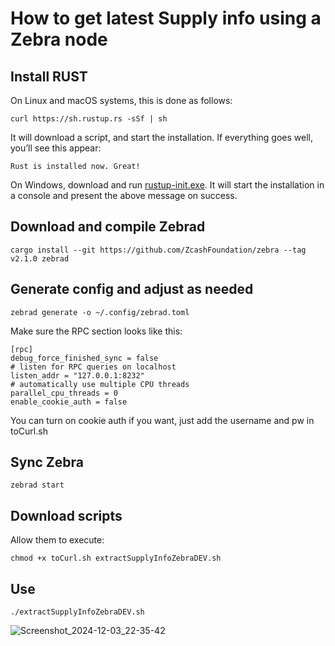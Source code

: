 # How to get latest Supply info using a Zebra node

## Install RUST

On Linux and macOS systems, this is done as follows:

`curl https://sh.rustup.rs -sSf | sh`

It will download a script, and start the installation. If everything goes well, you’ll see this appear:

`Rust is installed now. Great!`

On Windows, download and run [rustup-init.exe](https://win.rustup.rs/). It will start the installation in a console and present the above message on success.

## Download and compile Zebrad

`cargo install --git https://github.com/ZcashFoundation/zebra --tag v2.1.0 zebrad`



## Generate config and adjust as needed

`zebrad generate -o ~/.config/zebrad.toml`

Make sure the RPC section looks like this:

```
[rpc]
debug_force_finished_sync = false
# listen for RPC queries on localhost
listen_addr = "127.0.0.1:8232"
# automatically use multiple CPU threads
parallel_cpu_threads = 0
enable_cookie_auth = false
```

You can turn on cookie auth if you want, just add the username and pw in toCurl.sh


## Sync Zebra

`zebrad start`


## Download scripts 

Allow them to execute:

`chmod +x toCurl.sh extractSupplyInfoZebraDEV.sh`



## Use


`./extractSupplyInfoZebraDEV.sh`

![Screenshot_2024-12-03_22-35-42](https://github.com/user-attachments/assets/bac68437-fd1b-4744-b30e-674f7e46cbd4)

